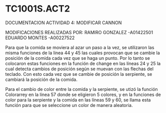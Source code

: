 # TC1001S.ACT2
DOCUMENTACION ACTIVIDAD 4: MODIFICAR CANNON

MODIFICACIONES REALIZADAS POR: 
RAMIRO GONZALEZ -A01422501  
EDUARDO MONTES -A00227522


Para que la comida se moviera al azar un paso a la vez, se utilizaron las misma funciones de la linea 44 y 45
las cuales provocan que se cambie la posición de la comida cada vez que se haga un punto. Por lo tanto se colocaron 
estas funciones en la función de change en las líneas 24 y 25 la cual detecta cambios de posición según se muevan con las flechas del teclado.
Con esto cada vez que se cambie de posición la serpiente, se cambiará la posición de la comida.

Para el cambio de color entre la comida y la serpiente, se utizó la función Colorarrey en la línea 57 donde se eligieron 5 colores, y en la funciones de color para
la serpiente y la comida en las líneas 59 y 60, se llama esta función para que se seleccione un color de manera aleatoria.
